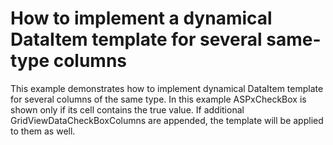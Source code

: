 # How to implement a dynamical DataItem template for several same-type columns


<p>This example demonstrates how to implement dynamical DataItem template for several columns of the same type. In this example ASPxCheckBox is shown only if its cell contains the true value. If additional GridViewDataCheckBoxColumns are appended, the template will be applied to them as well.</p>

<br/>



